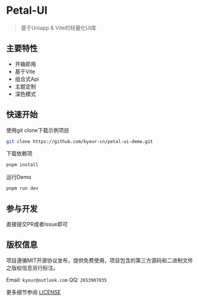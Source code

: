 # Petal-UI

> 基于Uniapp & Vite的轻量化UI库

## 主要特性
* 开箱即用
* 基于Vite
* 组合式Api
* 主题定制
* 深色模式

## 快速开始
使用git clone下载示例项目

```bash
git clone https://github.com/kyour-cn/petal-ui-demo.git
```

下载依赖项
```bash
pnpm install
```

运行Demo
```bash
pnpm run dev
```
## 参与开发

直接提交PR或者Issue即可

## 版权信息

项目遵循MIT开源协议发布，提供免费使用，项目包含的第三方源码和二进制文件之版权信息另行标注。

Email: `kyour@outlook.com` QQ: `2653907035`

更多细节参阅 [LICENSE](LICENSE)
